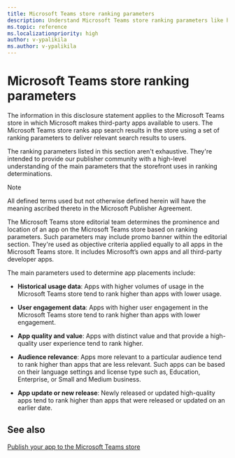 ```yaml
---
title: Microsoft Teams store ranking parameters
description: Understand Microsoft Teams store ranking parameters like historical usage and user engagement data. Other parameters include app quality and values, audience relevance, and app update.
ms.topic: reference
ms.localizationpriority: high
author: v-ypalikila
ms.author: v-ypalikila
---
```

# Microsoft Teams store ranking parameters

The information in this disclosure statement applies to the Microsoft Teams store in which Microsoft makes third-party apps available to users. The Microsoft Teams store ranks app search results in the store using a set of ranking parameters to deliver relevant search results to users.

The ranking parameters listed in this section aren't exhaustive. They're intended to provide our publisher community with a high-level understanding of the main parameters that the storefront uses in ranking determinations.

> [!NOTE]
> All defined terms used but not otherwise defined herein will have the meaning ascribed thereto in the Microsoft Publisher Agreement.

The Microsoft Teams store editorial team determines the prominence and location of an app on the Microsoft Teams store based on ranking parameters. Such parameters may include promo banner within the editorial section. They're used as objective criteria applied equally to all apps in the Microsoft Teams store. It includes Microsoft’s own apps and all third-party developer apps.

The main parameters used to determine app placements include:

- **Historical usage data**: Apps with higher volumes of usage in the Microsoft Teams store tend to rank higher than apps with lower usage.

- **User engagement data**: Apps with higher user engagement in the Microsoft Teams store tend to rank higher than apps with lower engagement.

- **App quality and value**:  Apps with distinct value and that provide a high-quality user experience tend to rank higher.

- **Audience relevance**: Apps more relevant to a particular audience tend to rank higher than apps that are less relevant. Such apps can be based on their language settings and license type such as, Education, Enterprise, or Small and Medium business.

- **App update or new release**: Newly released or updated high-quality apps tend to rank higher than apps that were released or updated on an earlier date.

## See also

[Publish your app to the Microsoft Teams store](../publish.md)
